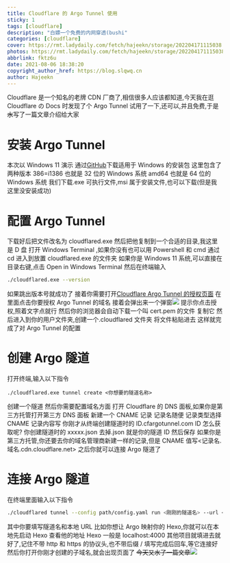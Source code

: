 ```yaml
---
title: Cloudflare 的 Argo Tunnel 使用
sticky: 1
tags: [cloudflare]
description: "白嫖一个免费的内网穿透(bushi"
categories: [cloudflare]
cover: https://rmt.ladydaily.com/fetch/hajeekn/storage/202204171115038.png
photos: https://rmt.ladydaily.com/fetch/hajeekn/storage/202204171115038.png
abbrlink: fktz6u
date: 2021-08-06 18:38:20
copyright_author_href: https://blog.slqwq.cn
author: Hajeekn
---
```


Cloudflare 是一个知名的老牌 CDN 厂商了,相信很多人应该都知道,今天我在逛 Cloudflare の Docs 时发现了个 Argo Tunnel 试用了一下,还可以,并且免费,于是~~水~~写了一篇文章介绍给大家

# 安装 Argo Tunnel

本次以 Windows 11 演示
通过[GitHub](https://github.com/cloudflare/cloudflared/releases)下载适用于 Windows 的安装包
这里包含了两种版本
386=i1386 也就是 32 位的 Windows 系统
amd64 也就是 64 位的 Windows 系统
我们下载.exe 可执行文件,msi 属于安装文件,也可以下载(但是我这里没安装成功)

# 配置 Argo Tunnel

下载好后把文件改名为 cloudflared.exe
然后把他复制到一个合适的目录,我这里是 D 盘
打开 Windows Terminal ,如果你没有也可以用 Powershell 和 cmd
通过 cd 进入到放置 cloudflared.exe 的文件夹
如果你是 Windows 11 系统,可以直接在目录右键,点击 Open in Windows Terminal
然后在终端输入

```bash
./cloudflared.exe --version
```

如果跳出版本号就成功了
接着你需要打开[Cloudflare Argo Tunnel 的授权页面](https://dash.cloudflare.com/argotunnel)
在里面点击你要授权 Argo Tunnel 的域名
接着会弹出来一个弹窗![](https://rmt.ladydaily.com/fetch/hajeekn/storage/202204171116532.png#crop=0&crop=0&crop=1&crop=1&id=y8s2F&originHeight=219&originWidth=1050&originalType=binary&ratio=1&rotation=0&showTitle=false&status=done&style=none&title=)
提示你点击授权,照着文字点就行
然后你的浏览器会自动下载一个叫 cert.pem 的文件
复制它
然后进入到你的用户文件夹,创建一个.cloudflared 文件夹
将文件粘贴进去
这样就完成了对 Argo Tunnel 的配置

# 创建 Argo 隧道

打开终端,输入以下指令

```
./cloudflared.exe tunnel create <你想要的隧道名称>
```

创建一个隧道
然后你需要配置域名方面
打开 Cloudflare 的 DNS 面板,如果你是第三方托管打开第三方 DNS 面板
新建一个 CNAME 记录
记录名随便
记录类型选择 CNAME
记录内容写 你刚才从终端创建隧道时的 ID.cfargotunnel.com
ID 怎么获取呢?
你创建隧道时的 xxxxx.json 去掉.json 就是你的隧道 ID
然后保存
如果你是第三方托管,你还要去你的域名管理商新建一样的记录,但是 CNAME 值写<记录名.域名.cdn.cloudflare.net>
之后你就可以连接 Argo 隧道了

# 连接 Argo 隧道

在终端里面输入以下指令

```bash
./cloudflared tunnel --config path/config.yaml run <刚刚的隧道名> --url <本地URL(可以带端口)>
```

其中你要填写隧道名和本地 URL
比如你想让 Argo 映射你的 Hexo,你就可以在本地先启动 Hexo 查看他的地址
Hexo 一般是 localhost:4000
其他项目就填进去就好了,记住不带 http 和 https 的协议头,也不带后缀 /
填写完成后回车,等它连接好
然后你打开你刚才创建的子域名,就会出现页面了
~~今天又水了一篇文章~~![](https://rmt.ladydaily.com/fetch/hajeekn/storage/202204171116141.png#crop=0&crop=0&crop=1&crop=1&id=OXws5&originHeight=43&originWidth=42&originalType=binary&ratio=1&rotation=0&showTitle=false&status=done&style=none&title=)
